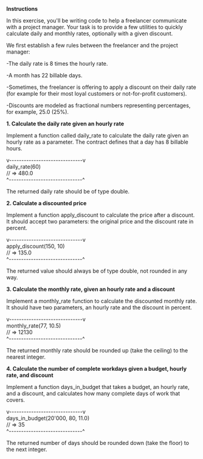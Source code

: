 **Instructions**

In this exercise, you'll be writing code to help a freelancer communicate with a project manager. Your task is to provide a few utilities to quickly calculate daily and monthly rates, optionally with a given discount.

We first establish a few rules between the freelancer and the project manager:

-The daily rate is 8 times the hourly rate.

-A month has 22 billable days.

-Sometimes, the freelancer is offering to apply a discount on their daily rate (for example for their most loyal customers or not-for-profit customers).

-Discounts are modeled as fractional numbers representing percentages, for example, 25.0 (25%).

**1. Calculate the daily rate given an hourly rate**

Implement a function called daily_rate to calculate the daily rate given an hourly rate as a parameter. The contract defines that a day has 8 billable hours.

v------------------------------v<br>
daily_rate(60)<br>
// => 480.0<br>
^------------------------------^

The returned daily rate should be of type double.

**2. Calculate a discounted price**

Implement a function apply_discount to calculate the price after a discount. It should accept two parameters: the original price and the discount rate in percent.

v------------------------------v<br>
apply_discount(150, 10)<br>
// => 135.0<br>
^------------------------------^

The returned value should always be of type double, not rounded in any way.

**3. Calculate the monthly rate, given an hourly rate and a discount**
   
Implement a monthly_rate function to calculate the discounted monthly rate. It should have two parameters, an hourly rate and the discount in percent.

v------------------------------v<br>
monthly_rate(77, 10.5)<br>
// => 12130<br>
^------------------------------^

The returned monthly rate should be rounded up (take the ceiling) to the nearest integer.

**4. Calculate the number of complete workdays given a budget, hourly rate, and discount**
   
Implement a function days_in_budget that takes a budget, an hourly rate, and a discount, and calculates how many complete days of work that covers.

v------------------------------v<br>
days_in_budget(20'000, 80, 11.0)<br>
// => 35<br>
^------------------------------^

The returned number of days should be rounded down (take the floor) to the next integer.

